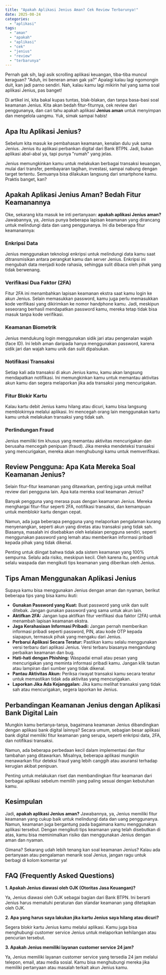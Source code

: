 ```yaml
---
title: "Apakah Aplikasi Jenius Aman? Cek Review Terbarunya!"
date: 2025-08-24
categories: 
  - "aplikasi"
tags: 
  - "aman"
  - "apakah"
  - "aplikasi"
  - "cek"
  - "jenius"
  - "review"
  - "terbarunya"
---
```


Pernah gak sih, lagi asik scrolling aplikasi keuangan, tiba-tiba muncul keraguan? "Aduh, ini beneran aman gak ya?" Apalagi kalau lagi ngomongin duit, kan jadi parno sendiri. Nah, kalau kamu lagi mikirin hal yang sama soal aplikasi Jenius, pas banget!

Di artikel ini, kita bakal kupas tuntas, blak-blakan, dan tanpa basa-basi soal keamanan Jenius. Kita akan bedah fitur-fiturnya, cek review dari penggunanya, dan cari tahu apakah aplikasi **Jenius aman** untuk menyimpan dan mengelola uangmu. Yuk, simak sampai habis!

## Apa Itu Aplikasi Jenius?

Sebelum kita masuk ke pembahasan keamanan, kenalan dulu yuk sama Jenius. Jenius itu aplikasi perbankan digital dari Bank BTPN. Jadi, bukan aplikasi abal-abal ya, tapi punya "rumah" yang jelas.

Jenius memungkinkan kamu untuk melakukan berbagai transaksi keuangan, mulai dari transfer, pembayaran tagihan, investasi, sampai nabung dengan target tertentu. Semuanya bisa dilakukan langsung dari smartphone kamu. Praktis banget, kan?

## Apakah Aplikasi Jenius Aman? Bedah Fitur Keamanannya

Oke, sekarang kita masuk ke inti pertanyaan: **apakah aplikasi Jenius aman?** Jawabannya, ya, Jenius punya beberapa lapisan keamanan yang dirancang untuk melindungi data dan uang penggunanya. Ini dia beberapa fitur keamanannya:

### Enkripsi Data

Jenius menggunakan teknologi enkripsi untuk melindungi data kamu saat ditransmisikan antara perangkat kamu dan server Jenius. Enkripsi ini mengubah data menjadi kode rahasia, sehingga sulit dibaca oleh pihak yang tidak berwenang.

### Verifikasi Dua Faktor (2FA)

Fitur 2FA ini menambahkan lapisan keamanan ekstra saat kamu login ke akun Jenius. Selain memasukkan password, kamu juga perlu memasukkan kode verifikasi yang dikirimkan ke nomor handphone kamu. Jadi, meskipun seseorang berhasil mendapatkan password kamu, mereka tetap tidak bisa masuk tanpa kode verifikasi.

### Keamanan Biometrik

Jenius mendukung login menggunakan sidik jari atau pengenalan wajah (face ID). Ini lebih aman daripada hanya menggunakan password, karena sidik jari dan wajah kamu unik dan sulit dipalsukan.

### Notifikasi Transaksi

Setiap kali ada transaksi di akun Jenius kamu, kamu akan langsung mendapatkan notifikasi. Ini memungkinkan kamu untuk memantau aktivitas akun kamu dan segera melaporkan jika ada transaksi yang mencurigakan.

### Fitur Blokir Kartu

Kalau kartu debit Jenius kamu hilang atau dicuri, kamu bisa langsung memblokirnya melalui aplikasi. Ini mencegah orang lain menggunakan kartu kamu untuk melakukan transaksi yang tidak sah.

### Perlindungan Fraud

Jenius memiliki tim khusus yang memantau aktivitas mencurigakan dan berusaha mencegah penipuan (fraud). Jika mereka mendeteksi transaksi yang mencurigakan, mereka akan menghubungi kamu untuk memverifikasi.

## Review Pengguna: Apa Kata Mereka Soal Keamanan Jenius?

Selain fitur-fitur keamanan yang ditawarkan, penting juga untuk melihat review dari pengguna lain. Apa kata mereka soal keamanan Jenius?

Banyak pengguna yang merasa puas dengan keamanan Jenius. Mereka menghargai fitur-fitur seperti 2FA, notifikasi transaksi, dan kemampuan untuk memblokir kartu dengan cepat.

Namun, ada juga beberapa pengguna yang melaporkan pengalaman kurang menyenangkan, seperti akun yang diretas atau transaksi yang tidak sah. Biasanya, masalah ini disebabkan oleh kelalaian pengguna sendiri, seperti menggunakan password yang lemah atau memberikan informasi pribadi kepada pihak yang tidak dikenal.

Penting untuk diingat bahwa tidak ada sistem keamanan yang 100% sempurna. Selalu ada risiko, meskipun kecil. Oleh karena itu, penting untuk selalu waspada dan mengikuti tips keamanan yang diberikan oleh Jenius.

## Tips Aman Menggunakan Aplikasi Jenius

Supaya kamu bisa menggunakan Jenius dengan aman dan nyaman, berikut beberapa tips yang bisa kamu ikuti:

- **Gunakan Password yang Kuat:** Buat password yang unik dan sulit ditebak. Jangan gunakan password yang sama untuk akun lain.
- **Aktifkan 2FA:** Jangan lupa aktifkan fitur verifikasi dua faktor (2FA) untuk menambah lapisan keamanan ekstra.
- **Jaga Kerahasiaan Informasi Pribadi:** Jangan pernah memberikan informasi pribadi seperti password, PIN, atau kode OTP kepada siapapun, termasuk pihak yang mengaku dari Jenius.
- **Perbarui Aplikasi Secara Teratur:** Pastikan kamu selalu menggunakan versi terbaru dari aplikasi Jenius. Versi terbaru biasanya mengandung perbaikan keamanan dan bug.
- **Hati-hati dengan Phishing:** Waspadai email atau pesan yang mencurigakan yang meminta informasi pribadi kamu. Jangan klik tautan atau lampiran dari sumber yang tidak dikenal.
- **Pantau Aktivitas Akun:** Periksa riwayat transaksi kamu secara teratur untuk memastikan tidak ada aktivitas yang mencurigakan.
- **Laporkan Jika Ada Kejanggalan:** Jika kamu melihat transaksi yang tidak sah atau mencurigakan, segera laporkan ke Jenius.

## Perbandingan Keamanan Jenius dengan Aplikasi Bank Digital Lain

Mungkin kamu bertanya-tanya, bagaimana keamanan Jenius dibandingkan dengan aplikasi bank digital lainnya? Secara umum, sebagian besar aplikasi bank digital memiliki fitur keamanan yang serupa, seperti enkripsi data, 2FA, dan notifikasi transaksi.

Namun, ada beberapa perbedaan kecil dalam implementasi dan fitur tambahan yang ditawarkan. Misalnya, beberapa aplikasi mungkin menawarkan fitur deteksi fraud yang lebih canggih atau asuransi terhadap kerugian akibat penipuan.

Penting untuk melakukan riset dan membandingkan fitur keamanan dari berbagai aplikasi sebelum memilih yang paling sesuai dengan kebutuhan kamu.

## Kesimpulan

Jadi, **apakah aplikasi Jenius aman?** Jawabannya, ya, Jenius memiliki fitur keamanan yang cukup baik untuk melindungi data dan uang penggunanya. Namun, keamanan juga bergantung pada bagaimana kamu menggunakan aplikasi tersebut. Dengan mengikuti tips keamanan yang telah disebutkan di atas, kamu bisa meminimalkan risiko dan menggunakan Jenius dengan aman dan nyaman.

Gimana? Sekarang udah lebih tenang kan soal keamanan Jenius? Kalau ada pertanyaan atau pengalaman menarik soal Jenius, jangan ragu untuk berbagi di kolom komentar ya!

## FAQ (Frequently Asked Questions)

**1\. Apakah Jenius diawasi oleh OJK (Otoritas Jasa Keuangan)?**

Ya, Jenius diawasi oleh OJK sebagai bagian dari Bank BTPN. Ini berarti Jenius harus mematuhi peraturan dan standar keamanan yang ditetapkan oleh OJK.

**2\. Apa yang harus saya lakukan jika kartu Jenius saya hilang atau dicuri?**

Segera blokir kartu Jenius kamu melalui aplikasi. Kamu juga bisa menghubungi customer service Jenius untuk melaporkan kehilangan atau pencurian tersebut.

**3\. Apakah Jenius memiliki layanan customer service 24 jam?**

Ya, Jenius memiliki layanan customer service yang tersedia 24 jam melalui telepon, email, atau media sosial. Kamu bisa menghubungi mereka jika memiliki pertanyaan atau masalah terkait akun Jenius kamu.

